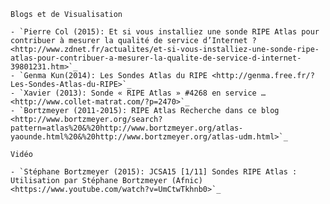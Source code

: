 
    Blogs et de Visualisation

    - `Pierre Col (2015): Et si vous installiez une sonde RIPE Atlas pour contribuer à mesurer la qualité de service d’Internet ? <http://www.zdnet.fr/actualites/et-si-vous-installiez-une-sonde-ripe-atlas-pour-contribuer-a-mesurer-la-qualite-de-service-d-internet-39801231.htm>`_
    - `Genma Kun(2014): Les Sondes Atlas du RIPE <http://genma.free.fr/?Les-Sondes-Atlas-du-RIPE>`_
    - `Xavier (2013): Sonde « RIPE Atlas » #4268 en service … <http://www.collet-matrat.com/?p=2470>`_
    - `Bortzmeyer (2011-2015): RIPE Atlas Recherche dans ce blog <http://www.bortzmeyer.org/search?pattern=atlas%20&%20http://www.bortzmeyer.org/atlas-yaounde.html%20&%20http://www.bortzmeyer.org/atlas-udm.html>`_

    Vidéo
    
    - `Stéphane Bortzmeyer (2015): JCSA15 [1/11] Sondes RIPE Atlas : Utilisation par Stéphane Bortzmeyer (Afnic)  <https://www.youtube.com/watch?v=UmCtwTkhnb0>`_


   
   
